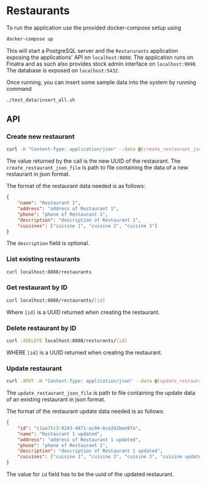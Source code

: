 # Restaurants

To run the application use the provided docker-compose setup using
```bash
docker-compose up
```
This will start a PostgreSQL server and the `Restarurants` application exposing the applications' API on `localhost:8888`. 
The application runs on Finatra and as such also provides stock admin interface on `localhost:9990`.
The database is exposed on `localhost:5432`.

Once running, you can insert some sample data into the system by running command
```bash
./test_data/insert_all.sh
```

## API
### Create new restaurant
```bash
curl -H "Content-Type: application/json" --data @[create_restaurant_json_file] localhost:8888/restaurants
```
The value returned by the call is the new UUID of the restaurant. The `create_restaurant_json_file` is path to file containing the data 
of a new restaurant in json format.

The format of the restaurant data needed is as follows:
```json
{
    "name": "Restaurant 1",
    "address": "address of Restaurant 1",
    "phone": "phone of Restaurant 1",
    "description": "description of Restaurant 1",
    "cuisines": ["cuisine 1", "cuisine 2", "cuisine 3"]
}
```
The `description` field is optional.

### List existing restaurants
```bash
curl localhost:8888/restaurants
```
### Get restaurant by ID
```bash
curl localhost:8888/restaurants/[id]
```
Where `[id]` is a UUID returned when creating the restaurant.

### Delete restaurant by ID
```bash
curl -XDELETE localhost:8888/resturants/[id]
```
WHERE `[id]` is a UUID returned when creating the restaurant.

### Update restaurant
```bash
curl -XPUT -H "Content-Type: application/json" --data @[update_restaurant_json_file] localhost:8888/restaurants
```
The `update_restaurant_json_file` is path to file containing the update data of an existing restaurant in json format.

The format of the restaurant update data needed is as follows:
```json
{
    "id": "c1aa71c3-9243-4871-ac94-6ce3d2bee97a", 
    "name": "Restaurant 1 updated",
    "address": "address of Restaurant 1 updated",
    "phone": "phone of Restaurant 1",
    "description": "description of Restaurant 1 updated",
    "cuisines": ["cuisine 1", "cuisine 2", "cuisine 3", "cuisine updated"]
}
```
The value for `id` field has to be the uuid of the updated restaurant. 
